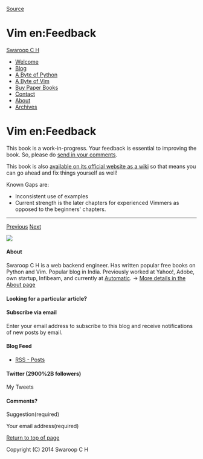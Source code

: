 
[Source](http://swaroopch.com/notes/Vim_en-Feedback/ "Permalink to Vim en:Feedback")

# Vim en:Feedback

[Swaroop C H][1]

  * [Welcome][2]
  * [Blog][3]
  * [A Byte of Python][4]
  * [A Byte of Vim][5]
  * [Buy Paper Books][6]
  * [Contact][7]
  * [About][8]
  * [Archives][9]

# Vim en:Feedback

This book is a work-in-progress. Your feedback is essential to improving the book. So, please do
[send in your comments][10].

This book is also [available on its official website as a wiki][11] so that means you can go ahead and fix things yourself as well!

Known Gaps are:

  * Inconsistent use of examples
  * Current strength is the later chapters for experienced Vimmers as opposed to the beginners' chapters.

* * *

[Previous][12]
[Next][13]

![][14]

#### About

Swaroop C H is a web backend engineer. Has written popular free books on Python and Vim. Popular blog in India. Previously worked at Yahoo!, Adobe, own startup, Infibeam, and currently at [Automatic][15].   -&gt; [More details in the About page][8]

#### Looking for a particular article?

#### Subscribe via email

Enter your email address to subscribe to this blog and receive notifications of new posts by email.


#### Blog Feed

  * [RSS - Posts][16]

#### Twitter (2900%2B followers)

My Tweets

#### Comments?

Suggestion(required)


Your email address(required)






[Return to top of page][17]

Copyright (C) 2014 Swaroop C H

   [1]: http://swaroopch.com/ (Swaroop C H)
   [2]: http://swaroopch.com/
   [3]: http://swaroopch.com/posts/
   [4]: http://swaroopch.com/notes/python/
   [5]: http://swaroopch.com/notes/vim/
   [6]: http://swaroopch.com/buybook/
   [7]: http://swaroopch.com/contact/
   [8]: http://swaroopch.com/about/
   [9]: http://swaroopch.com/archives/
   [10]: http://www.swaroopch.com/contact/
   [11]: http://www.swaroopch.com/notes/Vim
   [12]: http://swaroopch.com/notes/Vim_en-What_Next (Vim en:What Next)
   [13]: http://swaroopch.com/notes/Vim_en-Charityware (Vim en:Charityware)
   [14]: http://swaroopch.com/wp-content/uploads/2013/08/avatar_sent_by_gabe.png
   [15]: http://www.automatic.com
   [16]: http://swaroopch.com/feed/ (Subscribe to Posts)
   [17]: http://swaroopch.com#wrap
  
